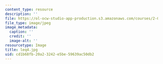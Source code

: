 ```yaml
---
content_type: resource
description: ''
file: https://ol-ocw-studio-app-production.s3.amazonaws.com/courses/2-003-modeling-dynamics-and-control-i-spring-2005/cd1b68fb20a23242e5be59639ac50db2_leq4.jpg
file_type: image/jpeg
image_metadata:
  caption: ''
  credit: ''
  image-alt: ''
resourcetype: Image
title: leq4.jpg
uid: cd1b68fb-20a2-3242-e5be-59639ac50db2
---
```

